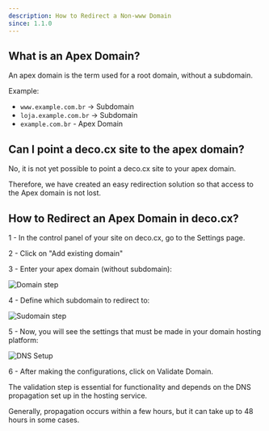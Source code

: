 ```yaml
---
description: How to Redirect a Non-www Domain
since: 1.1.0
---
```


## What is an Apex Domain?

An apex domain is the term used for a root domain, without a subdomain.

Example:

- `www.example.com.br` -> Subdomain
- `loja.example.com.br` -> Subdomain
- `example.com.br` - Apex Domain

## Can I point a deco.cx site to the apex domain?

No, it is not yet possible to point a deco.cx site to your apex domain.

Therefore, we have created an easy redirection solution so that access to the
Apex domain is not lost.

## How to Redirect an Apex Domain in deco.cx?

1 - In the control panel of your site on deco.cx, go to the Settings page.

2 - Click on "Add existing domain"

3 - Enter your apex domain (without subdomain):

![Domain step](/docs/getting-started/custom-domains/apex-domain.png)

4 - Define which subdomain to redirect to:

![Sudomain step](/docs/getting-started/custom-domains/subdomain.png)

5 - Now, you will see the settings that must be made in your domain hosting
platform:

![DNS Setup](/docs/getting-started/custom-domains/validate-apex.png)

6 - After making the configurations, click on Validate Domain.

The validation step is essential for functionality and depends on the DNS
propagation set up in the hosting service.

Generally, propagation occurs within a few hours, but it can take up to 48 hours
in some cases.
